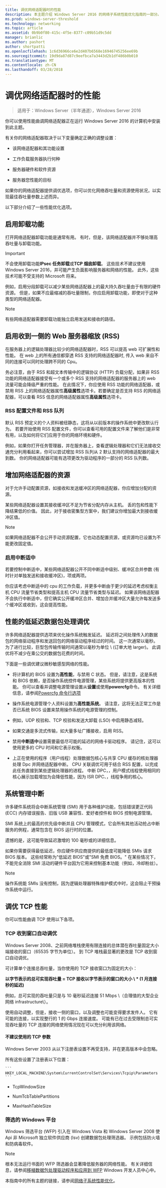 ```yaml
---
title: 调优网络适配器时的性能
description: 本主题介绍 Windows Server 2016 的网络子系统性能优化指南的一部分。
ms.prod: windows-server-threshold
ms.technology: networking
ms.topic: article
ms.assetid: 0b9b0f80-415c-4f5e-8377-c09b51d9c5dd
manager: brianlic
ms.author: pashort
author: shortpatti
ms.openlocfilehash: 1c6d36966ce6e2d407b6568e16946745256ee69b
ms.sourcegitcommit: 19d9da87d87c9eefbca7a3443d2b1df486b0b010
ms.translationtype: MT
ms.contentlocale: zh-CN
ms.lasthandoff: 03/28/2018
---
```

# <a name="performance-tuning-network-adapters"></a>调优网络适配器时的性能

>适用于：Windows Server（半年通道），Windows Server 2016

你可以使用性能曲调网络适配器正在运行 Windows Server 2016 的计算机中安装到此主题。

有关你的网络适配器取决于以下变量确定正确的调整设置：

- 该网络适配器和其功能设置  

- 工作负载服务器执行何种  

- 服务器硬件和软件资源  

- 服务器您性能的目标  

如果你的网络适配器提供调优选项，你可以优化网络吞吐量和资源使用状况，以实现最佳吞吐量参数上述而异。  

以下部分介绍了一些性能优化选项。  

##  <a name="bkmk_offload"></a>启用卸载功能

打开网络适配器卸载功能是通常有用。 有时，但是，该网络适配器并不够处理高吞吐量与卸载功能。

>[!IMPORTANT]
>不会使用卸载功能**IPsec 任务卸载**或**TCP 烟囱卸载**。 这些技术不建议使用 Windows Server 2016，并可能产生负面影响服务器和网络的性能。 此外，这些技术可能不受支持的 Microsoft 将来。

例如，启用分段卸载可以减少某些网络适配器上的最大持久吞吐量由于有限的硬件资源。 但是，如果不应最缩减的吞吐量限制，你应启用卸载功能，即使对于这种类型的网络适配器。

>[!NOTE]
> 有些网络适配器需要卸载功能独立启用发送和接收的路径。

##  <a name="bkmk_rss_web"></a>启用收到一侧的 Web 服务器缩放 (RSS)

在服务器上的逻辑处理器比较少的网络适配器时，RSS 可以提高 web 可扩展性和性能。 在 web 上的所有通信都穿透 RSS 支持的网络适配器时, 传入 web 来自不同的连接可以同时处理跨不同的 Cpu。

务必注意，由于 RSS 和超文本传输中的逻辑协议 \(HTTP\) 负载分配，如果非 RSS 功能的网络适配器接受有一个或多个 RSS 支持的网络适配器的服务器上的 web 流量可能会降级严重的性能。 在此情况下，你应使用 RSS 功能的网络适配器，或禁用 RSS 上的网络适配器属性**高级属性**选项卡。若要确定是否支持 RSS 的网络适配器，可以查看 RSS 信息的网络适配器属性**高级属性**选项卡。

### <a name="rss-profiles-and-rss-queues"></a>RSS 配置文件和 RSS 队列

默认 RSS 预定义的个人资料被纽静态，这将从以前版本的操作系统中更改默认行为。 若要开始使用 RSS 配置文件，你可以查看可用的配置文件来了解他们是非常有用，以及如何将它们应用于你的网络环境和硬件。

例如，如果你打开任务管理器，并在服务器上，查看逻辑处理器和它们无法接收交通充分利用看起来，你可以尝试增加 RSS 队列从 2 默认支持的网络适配器的最大到数。 你的网络适配器可能有选项更改为驱动程序的一部分的 RSS 队列数。

##  <a name="bkmk_resources"></a>增加网络适配器的资源

对于允许手动配置资源，如接收和发送缓冲区的网络适配器，你应增加分配的资源。 

某些网络适配器设置其接收缓冲区不足为节省分配内存从主机。 丢的包和性能下降结果低的价值。 因此，对于接收密集型方案中，我们建议你增加最大到接收缓冲区值。

>[!NOTE]
>如果网络适配器不会公开手动资源配置，它也动态配置资源，或资源均已设置为不能更改固定值。

### <a name="enabling-interrupt-moderation"></a>启用中断适中

若要控制中断适中，某些网络适配器公开不同中断适中级别、缓冲区合并参数 (有时针对单独发送和接收缓冲区)，项或两项。

你应该考虑中断适中的 cpu 的工作负载，并更多中断由于更少的延迟考虑权衡主机 CPU 流量节省类型和提高主机 CPU 流量节省类型与延迟。 如果该网络适配器不会执行中断适中，但它确实公开缓冲区合并、增加合并缓冲区大量允许每发送多个缓冲区或收到，这会提高性能。

##  <a name="bkmk_low"></a>性能的低延迟数据包处理调优

许多网络适配器提供选项来优化操作系统触发延迟。 延迟将之间处理传入的数据包的网络驱动程序和发送回包的网络驱动程序经过的时间。 这一次通常以毫秒。 为了进行比较，巨型包传输传输时间通常以毫秒为单位 \ (订单大地 larger\)。 此调优将不减少在乘公交的数据包花费的时间。

下面是一些调优建议微秒敏感型网络的性能。

- 将计算机的 BIOS 设置为**高性能**，与禁用 C 状态。 但是，请注意，这是系统和 BIOS 依赖，是否操作系统控件电源管理，某些系统将提供更高版本的性能。 你可以查看并调整电源管理设置从**设置**或使用**powercfg**命令。 有关详细信息，请参阅[Powercfg 命令行选项](https://technet.microsoft.com/library/cc748940.aspx)

- 操作系统电源管理个人资料设置为**高性能系统**。 请注意，这将无法正常工作是否已系统 BIOS 设置来禁用操作系统的电源管理的控制。

- 例如，UDP 校验和、TCP 校验和发送大卸载 (LSO) 中启用静态减轻。

- 如果交通是多流式传输，如大量多址广播接收，启用 RSS。

-   禁用**中断适中**设置需要最低尽可能的延迟的网络卡驱动程序。 请记住，这可以使用更多的 CPU 时间和它表示权衡。

- 上正在使用的程序（用户线程）处理数据包核心与共享 CPU 缓存的核处理器处理 Dpc 并网络适配器中断。 CPU 关联调优可用于结合 RSS 配置，以完成此任务直接到某些逻辑处理器的进程。 中断 DPC，，用户模式线程使用相同的核心展示加载增加为会降低性能，因为 ISR DPC、，线程争用的核心。

##  <a name="bkmk_smi"></a>系统管理中断

许多硬件系统将会中断系统管理 \(SMI\) 用于各种维护功能，包括错误更正代码 \(ECC\) 内存错误报告、旧版 USB 兼容性、爱好者控件和 BIOS 控制电源管理。 

SMI 系统上的最高的优先级中断并且 CPU 管理模式，它会所有其他活动抢占中断服务的例程，通常包含在 BIOS 运行时的位置。

遗憾的是，这可能导致延迟激增的 100 毫秒或的详细信息。 

如果你需要获得最低延迟，你应硬件供应商提供的最低度可能降低 SMIs 请求 BIOS 版本。 这些经常称为"低延迟 BIOS"或"SMI 免费 BIOS。" 在某些情况下，不能完全消除 SMI 活动的硬件平台因为它用来控制基本功能（例如，冷却粉丝）。

>[!NOTE]
>操作系统能 SMIs 没有控制，因为逻辑处理器特殊维护模式中时，这会阻止干预操作系统中运行。

##  <a name="bkmk_tcp"></a>调优 TCP 性能

 你可以性能曲调 TCP 使用以下各项。

###  <a name="bkmk_tcp_params"></a>TCP 收到窗口自动调优

Windows Server 2008、之前网络堆栈使用有限连接的总体潜在吞吐量固定大小端接收的窗口（65535 字节为单位）。 到 TCP 堆栈最显著的更改是 TCP 收到窗口自动调优。 

可计算单个连接总吞吐量，当你使用的 TCP 接收窗口为固定的大小：

**以字节表示的总可实现吞吐量 = TCP 接收以字节表示的窗口的大小 \ * (1 月连接秒的延迟)**

例如，总可实现的吞吐量只是与 10 毫秒延迟连接 51 Mbps \（合理值的大型企业网络 infrastructure\）。 

使用自动调整，但是，接收一侧的窗口，以及调整也可能变得要求发件人。 它有可能的连接，以实现整行的 1 的 Gbps 连接速度。 可能有已在过去受限制总可实现吞吐量的 TCP 连接的网络使用情况现在可以充分利用该网络。

#### <a name="deprecated-tcp-parameters"></a>不建议使用的 TCP 参数

Windows Server 2003 从以下注册表设置不再受支持，并在更高版本中会忽略。

所有这些设置了注册表以下位置：

    ```  
    HKEY_LOCAL_MACHINE\System\CurrentControlSet\Services\Tcpip\Parameters  
    ```  

- TcpWindowSize

- NumTcbTablePartitions  

- MaxHashTableSize  



###  <a name="bkmk_wfp"></a>筛选的 Windows 平台

Windows 筛选平台 (WFP) 引入在 Windows Vista 和 Windows Server 2008 使 Api 非 Microsoft 独立软件供应商 (Isv) 创建数据包处理筛选器。 示例包括防火墙和防病毒软件。

>[!NOTE]
>根本无法运行书面的 WFP 筛选器会显著降低服务器的网络性能。 有关详细信息，请参阅[移植数据包处理驱动程序和应用到 WFP](https://msdn.microsoft.com/windows/hardware/gg463267.aspx) Windows 开发人员中心中。


本指南中的所有主题的链接，请参阅[网络子系统性能优化](net-sub-performance-top.md)。
